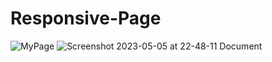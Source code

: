 # Responsive-Page
![MyPage](https://user-images.githubusercontent.com/96956110/161606203-cb7d4022-10db-414c-9b4a-bc4aaae5c44d.png)
![Screenshot 2023-05-05 at 22-48-11 Document](https://user-images.githubusercontent.com/96956110/236550416-0722d324-7cc2-415d-a960-2a645ece86cb.png)
